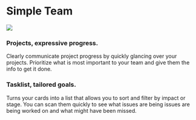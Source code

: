 # Simple Team

![](http://simple.team/img/site-preview-full.png)

### Projects, expressive progress.

Clearly communicate project progress by quickly glancing over your projects. Prioritize what is most important to your team and give them the info to get it done.

### Tasklist, tailored goals.

Turns your cards into a list that allows you to sort and filter by impact or stage. You can scan them quickly to see what issues are being issues are being worked on and what might have been missed.
